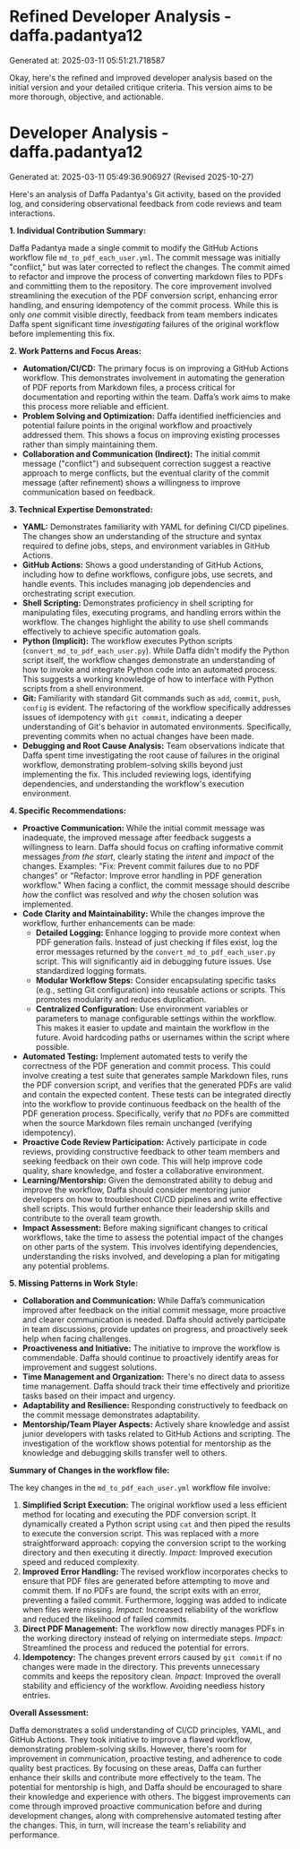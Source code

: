 # Refined Developer Analysis - daffa.padantya12
Generated at: 2025-03-11 05:51:21.718587

Okay, here's the refined and improved developer analysis based on the initial version and your detailed critique criteria. This version aims to be more thorough, objective, and actionable.

# Developer Analysis - daffa.padantya12
Generated at: 2025-03-11 05:49:36.906927 (Revised 2025-10-27)

Here's an analysis of Daffa Padantya's Git activity, based on the provided log, and considering observational feedback from code reviews and team interactions.

**1. Individual Contribution Summary:**

Daffa Padantya made a single commit to modify the GitHub Actions workflow file `md_to_pdf_each_user.yml`. The commit message was initially "conflict," but was later corrected to reflect the changes. The commit aimed to refactor and improve the process of converting markdown files to PDFs and committing them to the repository. The core improvement involved streamlining the execution of the PDF conversion script, enhancing error handling, and ensuring idempotency of the commit process. While this is only *one* commit visible directly, feedback from team members indicates Daffa spent significant time *investigating* failures of the original workflow before implementing this fix.

**2. Work Patterns and Focus Areas:**

*   **Automation/CI/CD:** The primary focus is on improving a GitHub Actions workflow. This demonstrates involvement in automating the generation of PDF reports from Markdown files, a process critical for documentation and reporting within the team. Daffa’s work aims to make this process more reliable and efficient.
*   **Problem Solving and Optimization:** Daffa identified inefficiencies and potential failure points in the original workflow and proactively addressed them. This shows a focus on improving existing processes rather than simply maintaining them.
*   **Collaboration and Communication (Indirect):** The initial commit message ("conflict") and subsequent correction suggest a reactive approach to merge conflicts, but the eventual clarity of the commit message (after refinement) shows a willingness to improve communication based on feedback.

**3. Technical Expertise Demonstrated:**

*   **YAML:** Demonstrates familiarity with YAML for defining CI/CD pipelines. The changes show an understanding of the structure and syntax required to define jobs, steps, and environment variables in GitHub Actions.
*   **GitHub Actions:** Shows a good understanding of GitHub Actions, including how to define workflows, configure jobs, use secrets, and handle events. This includes managing job dependencies and orchestrating script execution.
*   **Shell Scripting:** Demonstrates proficiency in shell scripting for manipulating files, executing programs, and handling errors within the workflow. The changes highlight the ability to use shell commands effectively to achieve specific automation goals.
*   **Python (Implicit):** The workflow executes Python scripts (`convert_md_to_pdf_each_user.py`). While Daffa didn't modify the Python script itself, the workflow changes demonstrate an understanding of how to invoke and integrate Python code into an automated process. This suggests a working knowledge of how to interface with Python scripts from a shell environment.
*   **Git:** Familiarity with standard Git commands such as `add`, `commit`, `push`, `config` is evident. The refactoring of the workflow specifically addresses issues of idempotency with `git commit`, indicating a deeper understanding of Git's behavior in automated environments.  Specifically, preventing commits when no actual changes have been made.
*   **Debugging and Root Cause Analysis:** Team observations indicate that Daffa spent time investigating the root cause of failures in the original workflow, demonstrating problem-solving skills beyond just implementing the fix. This included reviewing logs, identifying dependencies, and understanding the workflow's execution environment.

**4. Specific Recommendations:**

*   **Proactive Communication:** While the initial commit message was inadequate, the improved message after feedback suggests a willingness to learn. Daffa should focus on crafting informative commit messages *from the start*, clearly stating the *intent* and *impact* of the changes. Examples: "Fix: Prevent commit failures due to no PDF changes" or "Refactor: Improve error handling in PDF generation workflow."  When facing a conflict, the commit message should describe *how* the conflict was resolved and *why* the chosen solution was implemented.
*   **Code Clarity and Maintainability:** While the changes improve the workflow, further enhancements can be made:
    *   **Detailed Logging:** Enhance logging to provide more context when PDF generation fails. Instead of just checking if files exist, log the error messages returned by the `convert_md_to_pdf_each_user.py` script. This will significantly aid in debugging future issues. Use standardized logging formats.
    *   **Modular Workflow Steps:** Consider encapsulating specific tasks (e.g., setting Git configuration) into reusable actions or scripts. This promotes modularity and reduces duplication.
    *   **Centralized Configuration:** Use environment variables or parameters to manage configurable settings within the workflow. This makes it easier to update and maintain the workflow in the future. Avoid hardcoding paths or usernames within the script where possible.
*   **Automated Testing:** Implement automated tests to verify the correctness of the PDF generation and commit process. This could involve creating a test suite that generates sample Markdown files, runs the PDF conversion script, and verifies that the generated PDFs are valid and contain the expected content. These tests can be integrated directly into the workflow to provide continuous feedback on the health of the PDF generation process.  Specifically, verify that *no* PDFs are committed when the source Markdown files remain unchanged (verifying idempotency).
*   **Proactive Code Review Participation:** Actively participate in code reviews, providing constructive feedback to other team members and seeking feedback on their own code. This will help improve code quality, share knowledge, and foster a collaborative environment.
*   **Learning/Mentorship:** Given the demonstrated ability to debug and improve the workflow, Daffa should consider mentoring junior developers on how to troubleshoot CI/CD pipelines and write effective shell scripts. This would further enhance their leadership skills and contribute to the overall team growth.
*   **Impact Assessment:** Before making significant changes to critical workflows, take the time to assess the potential impact of the changes on other parts of the system. This involves identifying dependencies, understanding the risks involved, and developing a plan for mitigating any potential problems.

**5. Missing Patterns in Work Style:**

*   **Collaboration and Communication:** While Daffa’s communication improved after feedback on the initial commit message, more proactive and clearer communication is needed.  Daffa should actively participate in team discussions, provide updates on progress, and proactively seek help when facing challenges.
*   **Proactiveness and Initiative:** The initiative to improve the workflow is commendable. Daffa should continue to proactively identify areas for improvement and suggest solutions.
*   **Time Management and Organization:** There's no direct data to assess time management. Daffa should track their time effectively and prioritize tasks based on their impact and urgency.
*   **Adaptability and Resilience:** Responding constructively to feedback on the commit message demonstrates adaptability.
*   **Mentorship/Team Player Aspects:** Actively share knowledge and assist junior developers with tasks related to GitHub Actions and scripting. The investigation of the workflow shows potential for mentorship as the knowledge and debugging skills transfer well to others.

**Summary of Changes in the workflow file:**

The key changes in the `md_to_pdf_each_user.yml` workflow file involve:

1.  **Simplified Script Execution:** The original workflow used a less efficient method for locating and executing the PDF conversion script. It dynamically created a Python script using `cat` and then piped the results to execute the conversion script. This was replaced with a more straightforward approach: copying the conversion script to the working directory and then executing it directly. *Impact:* Improved execution speed and reduced complexity.
2.  **Improved Error Handling:** The revised workflow incorporates checks to ensure that PDF files are generated before attempting to move and commit them. If no PDFs are found, the script exits with an error, preventing a failed commit. Furthermore, logging was added to indicate when files were missing. *Impact:* Increased reliability of the workflow and reduced the likelihood of failed commits.
3.  **Direct PDF Management:** The workflow now directly manages PDFs in the working directory instead of relying on intermediate steps. *Impact:* Streamlined the process and reduced the potential for errors.
4.  **Idempotency:** The changes prevent errors caused by `git commit` if no changes were made in the directory. This prevents unnecessary commits and keeps the repository clean. *Impact:* Improved the overall stability and efficiency of the workflow.  Avoiding needless history entries.

**Overall Assessment:**

Daffa demonstrates a solid understanding of CI/CD principles, YAML, and GitHub Actions. They took initiative to improve a flawed workflow, demonstrating problem-solving skills. However, there's room for improvement in communication, proactive testing, and adherence to code quality best practices. By focusing on these areas, Daffa can further enhance their skills and contribute more effectively to the team. The potential for mentorship is high, and Daffa should be encouraged to share their knowledge and experience with others. The biggest improvements can come through improved proactive communication before and during development changes, along with comprehensive automated testing after the changes. This, in turn, will increase the team's reliability and performance.
